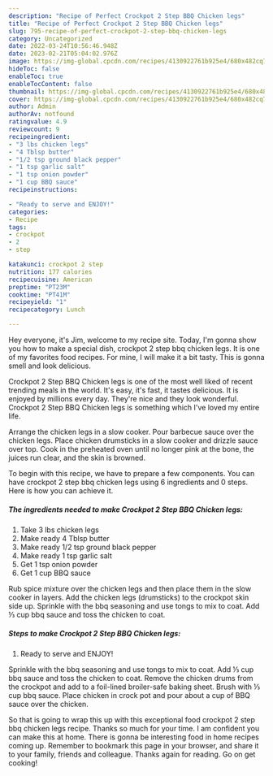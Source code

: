 ```yaml
---
description: "Recipe of Perfect Crockpot 2 Step BBQ Chicken legs"
title: "Recipe of Perfect Crockpot 2 Step BBQ Chicken legs"
slug: 795-recipe-of-perfect-crockpot-2-step-bbq-chicken-legs
category: Uncategorized
date: 2022-03-24T10:56:46.948Z
date: 2023-02-21T05:04:02.976Z
image: https://img-global.cpcdn.com/recipes/4130922761b925e4/680x482cq70/crockpot-2-step-bbq-chicken-legs-recipe-main-photo.jpg
hideToc: false
enableToc: true
enableTocContent: false
thumbnail: https://img-global.cpcdn.com/recipes/4130922761b925e4/680x482cq70/crockpot-2-step-bbq-chicken-legs-recipe-main-photo.jpg
cover: https://img-global.cpcdn.com/recipes/4130922761b925e4/680x482cq70/crockpot-2-step-bbq-chicken-legs-recipe-main-photo.jpg
author: Admin
authorAv: notfound
ratingvalue: 4.9
reviewcount: 9
recipeingredient:
- "3 lbs chicken legs"
- "4 Tblsp butter"
- "1/2 tsp ground black pepper"
- "1 tsp garlic salt"
- "1 tsp onion powder"
- "1 cup BBQ sauce"
recipeinstructions:

- "Ready to serve and ENJOY!"
categories:
- Recipe
tags:
- crockpot
- 2
- step

katakunci: crockpot 2 step 
nutrition: 177 calories
recipecuisine: American
preptime: "PT23M"
cooktime: "PT41M"
recipeyield: "1"
recipecategory: Lunch

---
```



Hey everyone, it's Jim, welcome to my recipe site. Today, I'm gonna show you how to make a special dish, crockpot 2 step bbq chicken legs. It is one of my favorites food recipes. For mine, I will make it a bit tasty. This is gonna smell and look delicious.

Crockpot 2 Step BBQ Chicken legs is one of the most well liked of recent trending meals in the world. It's easy, it's fast, it tastes delicious. It is enjoyed by millions every day. They're nice and they look wonderful. Crockpot 2 Step BBQ Chicken legs is something which I've loved my entire life.

Arrange the chicken legs in a slow cooker. Pour barbecue sauce over the chicken legs. Place chicken drumsticks in a slow cooker and drizzle sauce over top. Cook in the preheated oven until no longer pink at the bone, the juices run clear, and the skin is browned.


To begin with this recipe, we have to prepare a few components. You can have crockpot 2 step bbq chicken legs using 6 ingredients and 0 steps. Here is how you can achieve it.

<!--inarticleads1-->

##### The ingredients needed to make Crockpot 2 Step BBQ Chicken legs:

1. Take 3 lbs chicken legs
1. Make ready 4 Tblsp butter
1. Make ready 1/2 tsp ground black pepper
1. Make ready 1 tsp garlic salt
1. Get 1 tsp onion powder
1. Get 1 cup BBQ sauce


Rub spice mixture over the chicken legs and then place them in the slow cooker in layers. Add the chicken legs (drumsticks) to the crockpot skin side up. Sprinkle with the bbq seasoning and use tongs to mix to coat. Add ⅓ cup bbq sauce and toss the chicken to coat. 

<!--inarticleads2-->

##### Steps to make Crockpot 2 Step BBQ Chicken legs:


1. Ready to serve and ENJOY!

Sprinkle with the bbq seasoning and use tongs to mix to coat. Add ⅓ cup bbq sauce and toss the chicken to coat. Remove the chicken drums from the crockpot and add to a foil-lined broiler-safe baking sheet. Brush with ⅓ cup bbq sauce. Place chicken in crock pot and pour about a cup of BBQ sauce over the chicken. 

So that is going to wrap this up with this exceptional food crockpot 2 step bbq chicken legs recipe. Thanks so much for your time. I am confident you can make this at home. There is gonna be interesting food in home recipes coming up. Remember to bookmark this page in your browser, and share it to your family, friends and colleague. Thanks again for reading. Go on get cooking!
